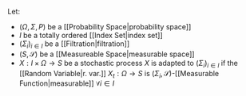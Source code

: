 Let:
- $(\Omega, \Sigma, P)$ be a [[Probability Space|probability space]]
- $I$ be a totally ordered [[Index Set|index set]]
- $(\Sigma_i)_{i\in I}$ be a [[Filtration|filtration]]
- $(S, \mathcal{S})$ be a [[Measureable Space|measurable space]]
- $X:I\times \Omega\rightarrow S$ be a stochastic process
$X$ is adapted to $(\Sigma_i)_{i\in I}$ if the [[Random Variable|r. var.]] $X_t:\Omega\rightarrow S$ is $(\Sigma_i, \mathcal{S})$-[[Measurable Function|measurable]] $\forall i\in I$ 
